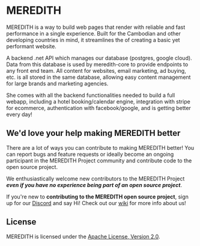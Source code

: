 # MEREDITH

MEREDITH is a way to build web pages that render with reliable and fast performance in a single experience. Built for the Cambodian and other developing countries in mind, it streamlines the of creating a basic yet performant website.

A backend .net API which manages our database (postgres, google cloud). Data from this database is used by meredith-core to provide endpoints to any front end team. All content for websites, email marketing, ad buying, etc. is all stored in the same database, allowing easy content management for large brands and marketing agencies.

She comes with all the backend functionalities needed to build a full webapp, including a hotel booking/calendar engine, integration with stripe for ecommerce, authentication with facebook/google, and is getting better every day!

## We'd love your help making MEREDITH better

There are a lot of ways you can contribute to making MEREDITH better! You can report bugs and feature requests or ideally become an ongoing participant in the MEREDITH Project community and contribute code to the open source project.

We enthusiastically welcome new contributors to the MEREDITH Project **_even if you have no experience being part of an open source project_**.  

If you're new to **contributing to the MEREDITH open source project**, sign up for our [Discord](https://discord.gg/EBpyFM3) and say Hi!
Check out our [wiki](https://github.com/whynotearth/whynot.earth/wiki) for more info about us!


## License

MEREDITH is licensed under the [Apache License, Version 2.0](LICENSE).
